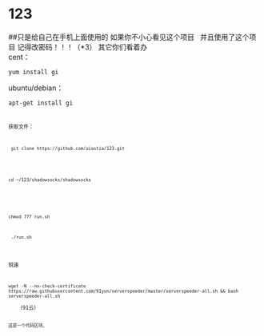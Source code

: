 # 123 

##只是给自己在手机上面使用的 
如果你不小心看见这个项目   
并且使用了这个项目 记得改密码！！！（*3） 其它你们看着办   
cent：
  <pre><code>yum install gi</code></pre>


ubuntu/debian：
  <pre><code>apt-get install gi<code><pre>
  

获取文件：

  <pre><code> git clone https://github.com/aiastia/123.git</code></pre>


  <pre><code>cd ~/123/shadowsocks/shadowsocks</code></pre>


  <pre><code>chmod 777 run.sh</code></pre>
  
<pre><code> ./run.sh </code></pre>

锐速 

<pre><code>wget -N --no-check-certificate https://raw.githubusercontent.com/91yun/serverspeeder/master/serverspeeder-all.sh && bash serverspeeder-all.sh</code></pre>   （91云）



<pre><code>这是一个代码区块。
</code></pre>
